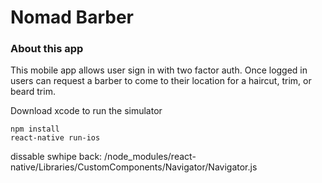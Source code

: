 # Nomad Barber
### About this app
This mobile app allows user sign in with two factor auth. Once logged in users can request a barber to come to their location for a haircut, trim, or beard trim.

Download xcode to run the simulator

```
npm install
react-native run-ios
```
dissable swhipe back: /node_modules/react-native/Libraries/CustomComponents/Navigator/Navigator.js
